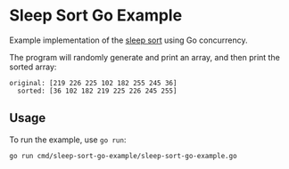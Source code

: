 # Sleep Sort Go Example

Example implementation of the [sleep sort][sleep-sort] using Go concurrency.

The program will randomly generate and print an array, and then print the sorted array:

```
original: [219 226 225 102 182 255 245 36]
  sorted: [36 102 182 219 225 226 245 255]
```

## Usage

To run the example, use `go run`:

```sh
go run cmd/sleep-sort-go-example/sleep-sort-go-example.go
```

[sleep-sort]: https://rosettacode.org/wiki/Sorting_algorithms/Sleep_sort
